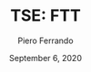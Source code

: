 ---
type: "report"
paper: "FTT_Piero_Ferrando.pdf"
author: "Piero Ferrando"
company: "Finning International"
date: "September 6, 2020"
summary: "Finning International is the world’s largest Caterpillar equipment dealer delivering service to customers for 85 years, with operations in Canada, the UK & Ireland, and South America."
title: "TSE: FTT"
---